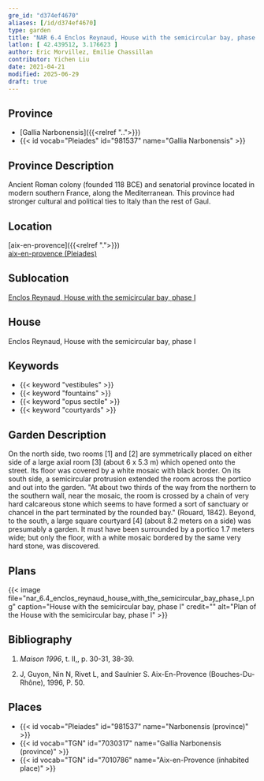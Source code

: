 ```yaml
---
gre_id: "d374ef4670"
aliases: [/id/d374ef4670]
type: garden
title: "NAR 6.4 Enclos Reynaud, House with the semicircular bay, phase I"
latlon: [ 42.439512, 3.176623 ]
author: Eric Morvillez, Emilie Chassillan
contributor: Yichen Liu
date: 2021-04-21
modified: 2025-06-29
draft: true
---
```


## Province

- [Gallia Narbonensis]({{<relref "..">}})
- {{< id vocab="Pleiades" id="981537" name="Gallia Narbonensis" >}}

## Province Description

Ancient Roman colony (founded 118 BCE) and senatorial province located in modern southern France, along the Mediterranean. This province had stronger cultural and political ties to Italy than the rest of Gaul.

## Location

[aix-en-provence]({{<relref ".">}}) \
[aix-en-provence (Pleiades)](#)

## Sublocation

[Enclos Reynaud, House with the semicircular bay, phase I](#)

## House

Enclos Reynaud, House with the semicircular bay, phase I

## Keywords

- {{< keyword "vestibules" >}}
- {{< keyword "fountains" >}}
- {{< keyword "opus sectile" >}}
- {{< keyword "courtyards" >}}

## Garden Description

On the north side, two rooms [1] and [2] are symmetrically placed on either side of a large axial room [3] (about 6 x 5.3 m) which opened onto the street. Its floor was covered by a white mosaic with black border. On its south side, a semicircular protrusion extended the room across the portico and out into the garden. "At about two thirds of the way from the northern to the southern wall, near the mosaic, the room is crossed by a chain of very hard calcareous stone which seems to have formed a sort of sanctuary or chancel in the part terminated by the rounded bay." (Rouard, 1842).  Beyond, to the south, a large square courtyard [4] (about 8.2 meters on a side) was presumably a garden. It must have been surrounded by a portico 1.7 meters wide; but  only the floor, with a white mosaic bordered by the same very hard stone, was discovered.

<!-- ## Maps -->

## Plans

{{< image file="nar_6.4_enclos_reynaud_house_with_the_semicircular_bay_phase_I.png" caption="House with the semicircular bay, phase I" credit="" alt="Plan of the House with the semicircular bay, phase I" >}}


<!-- ## Images -->

<!-- ## Dates -->

## Bibliography

1. *Maison 1996*, t. II,, p. 30-31, 38-39.


2. J, Guyon, Nin N, Rivet L, and Saulnier S. Aix-En-Provence (Bouches-Du-Rhône), 1996, P. 50.

## Places

- {{< id vocab="Pleiades" id="981537" name="Narbonensis (province)" >}}
- {{< id vocab="TGN" id="7030317" name="Gallia Narbonensis (province)" >}}
- {{< id vocab="TGN" id="7010786" name="Aix-en-Provence (inhabited place)" >}}
